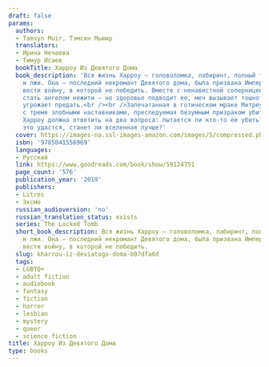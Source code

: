 ```yaml
---
draft: false
params:
  authors:
  - Tamsyn Muir, Тэмсин Мьюир
  translators:
  - Ирина Нечаева
  - Тимур Исаев
  bookTitle: Харроу Из Девятого Дома
  book_description: 'Вся жизнь Харроу — головоломка, лабиринт, полный тайн, убийств
    и лжи. Она — последний некромант Девятого дома, была призвана Императором, чтобы
    вести войну, в которой не победить. Вместе с ненавистной соперницей Харроу должна
    стать ангелом нежити — но здоровье подводит ее, меч вызывает тошноту, и даже разум
    угрожает предать.<br /><br />Запечатанная в готическом мраке Митреума Императора
    с тремя злобными наставниками, преследуемая безумным призраком убитой планеты,
    Харроу должна ответить на два вопроса: пытается ли кто-то ее убить? И, если им
    это удастся, станет ли вселенная лучше?'
  cover: https://images-na.ssl-images-amazon.com/images/S/compressed.photo.goodreads.com/books/1633080101i/59124751.jpg
  isbn: '9785041556969'
  languages:
  - Русский
  link: https://www.goodreads.com/book/show/59124751
  page_count: '576'
  publication_year: '2019'
  publishers:
  - Litres
  - Эксмо
  russian_audioversion: 'no'
  russian_translation_status: exists
  series: The Locked Tomb
  short_book_description: Вся жизнь Харроу — головоломка, лабиринт, полный тайн, убийств
    и лжи. Она — последний некромант Девятого дома, была призвана Императором, чтобы
    вести войну, в которой не победить.
  slug: kharrou-iz-deviatogo-doma-b07dfa6d
  tags:
  - LGBTQ+
  - adult fiction
  - audiobook
  - fantasy
  - fiction
  - horror
  - lesbian
  - mystery
  - queer
  - science fiction
title: Харроу Из Девятого Дома
type: books
---
```

